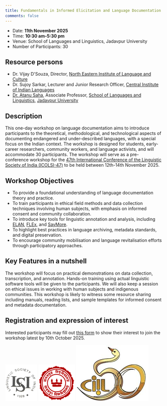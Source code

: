 ```yaml
---
title: Fundamentals in Informed Elicitation and Language Documentation (FIELD)
comments: false
---
```


- Date: **11th November 2025**
- Time: **10:30 am-5:30 pm**
- Venue: School of Languages and Linguistics, Jadavpur University
- Number of Participants: 30

## Resource persons
- Dr. Vijay D'Souza, Director, [North Eastern Institute of Language and Culture](https://www.neilac.org.in)
- Dr. Sujoy Sarkar, Lecturer and Junior Research Officer, [Central Institute of Indian Languages](https://www.ciil.org)
- [Dr. Atanu Saha](https://jadavpuruniversity.in/faculty-profile/atanu-saha/), Associate Professor, [School of Languages and Linguistics](https://jadavpuruniversity.in/academics/school-of-languages-and-linguistics/), [Jadavpur University](https://jadavpuruniversity.in/)

## Description
This one-day workshop on language documentation aims to introduce participants to the theoretical, methodological, and technological aspects of documenting endangered and under-described languages, with a special focus on the Indian context. The workshop is designed for students, early-career researchers, community workers, and language activists, and will accommodate 30 participants. The workshop will serve as a pre-conference workshop for the [47th International Conference of the Linguistic Society of India (ICOLSI-47)](https://icolsi47.github.io.) to be held between 12th-14th November 2025.

## Workshop Objectives
- To provide a foundational understanding of language documentation theory and practice.
- To train participants in ethical field methods and data collection techniques involving human subjects, with emphasis on informed consent and community collaboration.
- To introduce key tools for linguistic annotation and analysis, including [ELAN](https://archive.mpi.nl/tla/elan), [FLEx](https://software.sil.org/fieldworks/download/), and [SayMore](https://software.sil.org/saymore/).
- To highlight best practices in language archiving, metadata standards, and digital preservation.
- To encourage community mobilisation and language revitalisation efforts through participatory
approaches.

## Key Features in a nutshell
The workshop will focus on practical demonstrations on data collection, transcription, and annotation. Hands-on training using actual linguistic software tools will be given to the participants. We will also keep a session on ethical issues in working with human subjects and indigenous communities. This workshop is likely to witness some resource sharing including manuals, reading lists, and sample templates for informed consent and metadata documentation.

## Registration and expression of interest
Interested participants may fill out [this form](https://forms.gle/GEDiW4M8unSWd9WK9) to show their interest to join the workshop latest by 10th October 2025.

![Linguistic Society of India](/assets/images/LSI_logo.png)
![Jadavpur University](/assets/images/JU_logo.png)
![Central Institute of Indian Languages](/assets/images/ciil.png)



